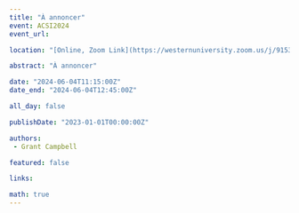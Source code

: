 ```yaml
---
title: "À annoncer"
event: ACSI2024
event_url: 

location: "[Online, Zoom Link](https://westernuniversity.zoom.us/j/91531028175)"

abstract: "À annoncer"

date: "2024-06-04T11:15:00Z"
date_end: "2024-06-04T12:45:00Z"

all_day: false

publishDate: "2023-01-01T00:00:00Z"

authors:
 - Grant Campbell

featured: false

links:

math: true
---
```




